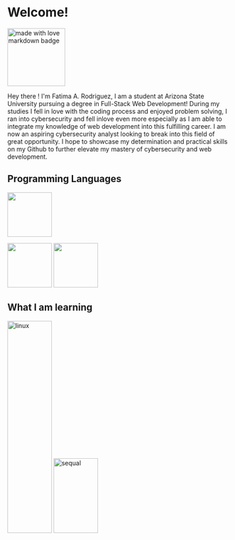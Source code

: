 <!DOCTYPE html>
<html lang="en">
<head>
    <meta charset="UTF-8">
    <meta name="viewport" content="width=device-width, initial-scale=1.0">
</head>
<body>

 <h1> Welcome!</h1>
<a href="https://github.com/Anmol-Baranwal/GIFs-For-Readme"><img src="https://forthebadge.com/images/badges/built-with-love.svg" width="130" alt="made with love  markdown badge" ></a>
<p> Hey there ! I'm Fatima A. Rodriguez, I am a student at Arizona State University pursuing a degree in Full-Stack Web Development! During my studies I fell in love with the coding process and enjoyed problem solving, I ran into cybersecurity and fell inlove even more especially as I am able to integrate my knowledge of web development into this fulfilling career. I am now an aspiring cybersecurity analyst looking to break into this field of great opportunity. I hope to showcase my determination and practical skills on my Github to further elevate my mastery of cybersecurity and web development. </p>
<h2>Programming Languages</h2>
<div align="center>
    
<img src="https://user-images.githubusercontent.com/74038190/212257454-16e3712e-945a-4ca2-b238-408ad0bf87e6.gif" width="100"><img src="https://user-images.githubusercontent.com/74038190/212257472-08e52665-c503-4bd9-aa20-f5a4dae769b5.gif" width="100">
    
<img src="https://github.com/Anmol-Baranwal/Cool-GIFs-For-GitHub/assets/74038190/29fd6286-4e7b-4d6c-818f-c4765d5e39a9" width="100">

<img src="https://github.com/Anmol-Baranwal/Cool-GIFs-For-GitHub/assets/74038190/67f477ed-6624-42da-99f0-1a7b1a16eecb" width="100">

</div>
<h2>What I am learning</h2>

<img width="100" height="477" alt="linux" src="https://github.com/user-attachments/assets/651a944a-3f54-4a18-859c-2ba5ad1565cf" />
<img width="100" height="168" alt="sequal" src="https://github.com/user-attachments/assets/aa99825f-67ff-4615-bf50-c3e02a28e58c" />


</body>
</html>

